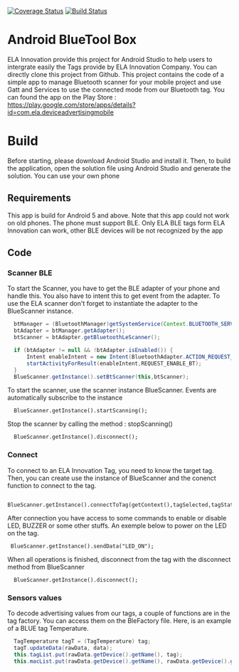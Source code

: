 [![Coverage Status](https://coveralls.io/repos/github/elaInnovation/Android-Blue-Tool-Box/badge.svg?branch=master)](https://coveralls.io/github/elaInnovation/Android-Blue-Tool-Box?branch=master)
[![Build Status](https://travis-ci.com/elaInnovation/Android-Blue-Tool-Box.svg?branch=master)](https://travis-ci.com/elaInnovation/Android-Blue-Tool-Box)


# Android BlueTool Box
ELA Innovation provide this project for Android Studio to help users to intergrate easily the Tags provide by ELA Innovation Company. You can directly clone this project from Github. This project contains the code of a simple app to manage Bluetooth scanner for your mobile project and use Gatt and Services to use the connected mode from our Bluetooth tag. You can found the app on the Play Store : https://play.google.com/store/apps/details?id=com.ela.deviceadvertisingmobile

# Build
Before starting, please download Android Studio and install it. Then, to build the application, open the solution file using Android Studio and generate the solution. You can use your own phone

## Requirements
This app is build for Android 5 and above. Note that this app could not work on old phones. The phone must support BLE.
Only ELA BLE tags form ELA Innovation can work, other BLE devices will be not recognized by the app

## Code
### Scanner BLE
To start the Scanner, you have to get the BLE adapter of your phone and handle this. You also have to intent this to get event from the adapter. To use the ELA scanner don't forget to instantiate the adapter to the BlueScanner instance.

```java
  btManager = (BluetoothManager)getSystemService(Context.BLUETOOTH_SERVICE);
  btAdapter = btManager.getAdapter();
  btScanner = btAdapter.getBluetoothLeScanner();

  if (btAdapter != null && !btAdapter.isEnabled()) {
      Intent enableIntent = new Intent(BluetoothAdapter.ACTION_REQUEST_ENABLE);
      startActivityForResult(enableIntent,REQUEST_ENABLE_BT);
  }
  BlueScanner.getInstance().setBtScanner(this,btScanner);
```

To start the scanner, use the scanner instance BlueScanner. Events are automatically subscribe to the instance
```
  BlueScanner.getInstance().startScanning();
```

Stop the scanner by calling the method : stopScanning()
```
  BlueScanner.getInstance().disconnect();
```

### Connect
To connect to an ELA Innovation Tag, you need to know the target tag. Then, you can create use the instance of BlueScanner and the conenct function to connect to the tag. 
```
 BlueScanner.getInstance().connectToTag(getContext(),tagSelected,tagStateConnection);
```

After connection you have access to some commands to enable or disable LED, BUZZER or some other stuffs. An exemple below to power on the LED on the tag.
```
 BlueScanner.getInstance().sendData("LED_ON");
```

When all operations is finished, disconnect from the tag with the disconnect method from BlueScanner
```
  BlueScanner.getInstance().disconnect();
```

### Sensors values
To decode advertising values from our tags, a couple of functions are in the tag factory. You can access them on the BleFactory file. Here, is an example of a BLUE tag Temperature.

```java
  TagTemperature tagT = (TagTemperature) tag;
  tagT.updateData(rawData, data);
  this.tagList.put(rawData.getDevice().getName(), tag);
  this.macList.put(rawData.getDevice().getName(), rawData.getDevice().getAddress());

```





